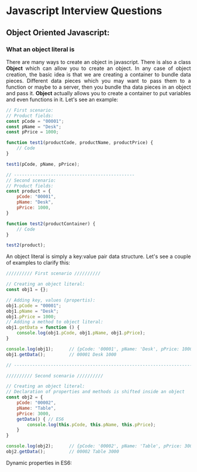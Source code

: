 # Javascript Interview Questions

<div style="text-align: justify">

## Object Oriented Javascript:

### What an object literal is

There are many ways to create an object in javascript. There is also a class **Object** which can allow you
to create an object. In any case of object creation, the basic idea is that we are creating a container to
bundle data pieces. Different data pieces which you may want to pass them to a function or maybe to a server,
then you bundle tha data pieces in an object and pass it. **Object** actually allows you to create a container
to put variables and even functions in it. Let's see an example:
```javascript
// First scenario:
// Product fields:
const pCode = "00001";
const pName = "Desk";
const pPrice = 1000;

function test1(productCode, productName, productPrice) {
    // Code
}

test1(pCode, pName, pPrice);

// ----------------------------------------------
// Second scenario:
// Product fields:
const product = {
    pCode: "00001",
    pName: "Desk",
    pPrice: 1000,
}

function test2(productContainer) {
    // Code
}

test2(product);
```

An object literal is simply a key:value pair data structure. Let's see a couple of examples to clarify this:
```javascript
////////// First scenario //////////

// Creating an object literal:
const obj1 = {};

// Adding key, values (propertis):
obj1.pCode = "00001";
obj1.pName = "Desk";
obj1.pPrice = 1000;
// Adding a method to object literal:
obj1.getData = function () {
    console.log(obj1.pCode, obj1.pName, obj1.pPrice);
}

console.log(obj1);      // {pCode: '00001', pName: 'Desk', pPrice: 1000, getData: ƒ}
obj1.getData();         // 00001 Desk 1000

// ------------------------------------------------------------------------------------------------

////////// Second scenario //////////

// Creating an object literal:
// Declaration of properties and methods is shifted inside an object
const obj2 = {
    pCode: "00002",
    pName: "Table",
    pPrice: 3000,
    getData() { // ES6
        console.log(this.pCode, this.pName, this.pPrice);
    }
}

console.log(obj2);      // {pCode: '00002', pName: 'Table', pPrice: 3000, getData: ƒ}
obj2.getData();         // 00002 Table 3000
```
Dynamic properties in ES6:
```javascript

```
</div>
